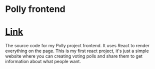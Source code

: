 # Polly frontend
# [Link](pollybee.herokuapp.com)

The source code for my Polly project frontend. It uses React to render everything on the page.
This is my first react project, it's just a simple website where you can creating voting polls and share them to get information about what people want.
